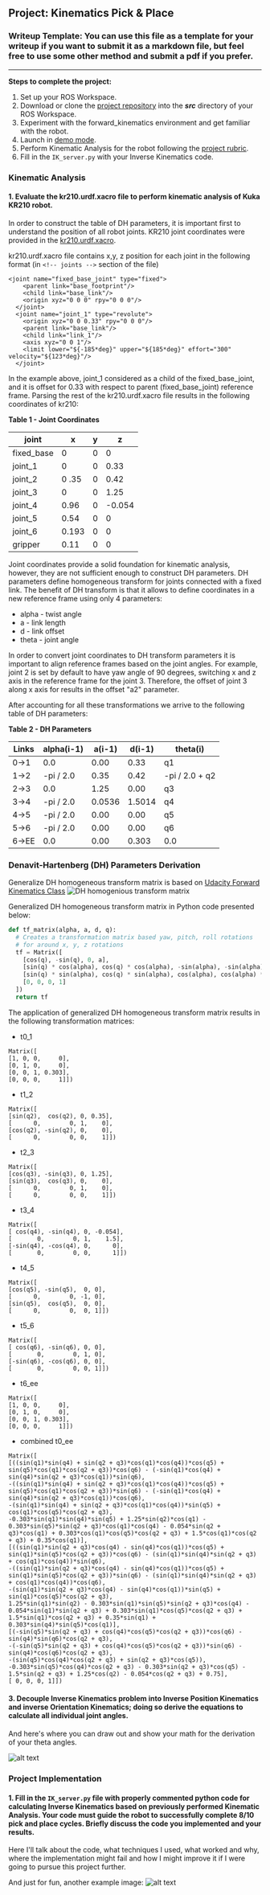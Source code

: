 ## Project: Kinematics Pick & Place
### Writeup Template: You can use this file as a template for your writeup if you want to submit it as a markdown file, but feel free to use some other method and submit a pdf if you prefer.

---


**Steps to complete the project:**  


1. Set up your ROS Workspace.
2. Download or clone the [project repository](https://github.com/udacity/RoboND-Kinematics-Project) into the ***src*** directory of your ROS Workspace.  
3. Experiment with the forward_kinematics environment and get familiar with the robot.
4. Launch in [demo mode](https://classroom.udacity.com/nanodegrees/nd209/parts/7b2fd2d7-e181-401e-977a-6158c77bf816/modules/8855de3f-2897-46c3-a805-628b5ecf045b/lessons/91d017b1-4493-4522-ad52-04a74a01094c/concepts/ae64bb91-e8c4-44c9-adbe-798e8f688193).
5. Perform Kinematic Analysis for the robot following the [project rubric](https://review.udacity.com/#!/rubrics/972/view).
6. Fill in the `IK_server.py` with your Inverse Kinematics code. 


[//]: # (Image References)

[image1]: ./misc_images/misc1.png
[image2]: ./misc_images/misc3.png
[image3]: ./misc_images/misc2.png

### Kinematic Analysis
#### 
#### 1. Evaluate the kr210.urdf.xacro file to perform kinematic analysis of Kuka KR210 robot.

In order to construct the table of DH parameters, it is important first to understand the position of all robot joints. KR210 joint coordinates were provided in the [kr210.urdf.xacro](kuka_arm/urdf/kr210.urdf.xacro).

kr210.urdf.xacro file contains x,y, z position for each joint in the following format (in ```<!-- joints -->``` section of the file)
```
<joint name="fixed_base_joint" type="fixed">
    <parent link="base_footprint"/>
    <child link="base_link"/>
    <origin xyz="0 0 0" rpy="0 0 0"/>
  </joint>
  <joint name="joint_1" type="revolute">
    <origin xyz="0 0 0.33" rpy="0 0 0"/>
    <parent link="base_link"/>
    <child link="link_1"/>
    <axis xyz="0 0 1"/>
    <limit lower="${-185*deg}" upper="${185*deg}" effort="300" velocity="${123*deg}"/>
  </joint>
```
In the example above, joint_1 considered as a child of the fixed_base_joint, and it is offset for 0.33 with respect to parent (fixed_base_joint) reference frame. Parsing the rest of the kr210.urdf.xacro file results in the following coordinates of kr210:

**Table 1 - Joint Coordinates**

|joint|x|y|z|
|--- | --- | --- | ---|
|fixed_base|0|0|0|
|joint_1|0|0|0.33|
|joint_2|0 .35|0|0.42|
|joint_3|0|0|1.25|
|joint_4|0.96|0|-0.054|
|joint_5|0.54|0|0|
|joint_6|0.193|0|0|
|gripper|0.11|0|0|
 
 Joint coordinates provide a solid foundation for kinematic analysis, however, they are not sufficient enough to construct DH parameters.
 DH parameters define homogeneous transform for joints connected with a fixed link. The benefit of DH transform is that it allows to define coordinates in a new reference frame using only 4 parameters:
 * alpha - twist angle
 * a - link length
 * d - link offset
 * theta - joint angle
 
 In order to convert joint coordinates to DH transform parameters it is important to align reference frames based on the joint angles.
 For example, joint 2 is set by default to have yaw angle of 90 degrees, switching x and z axis in the reference frame for the joint 3. 
 Therefore, the offset of joint 3 along x axis for results in the offset "a2" parameter.
 
 After accounting for all these transformations we arrive to the following table of DH parameters:
 
 **Table 2 - DH Parameters**

Links | alpha(i-1) | a(i-1) | d(i-1) | theta(i)
--- | --- | --- | --- | ---
0->1 | 0.0 | 0.00 | 0.33 | q1
1->2 | -pi / 2.0 | 0.35 | 0.42 | -pi / 2.0 + q2
2->3 | 0.0 | 1.25 | 0.00 | q3
3->4 | -pi / 2.0 | 0.0536 | 1.5014 | q4
4->5 | -pi / 2.0 | 0.00 | 0.00 | q5
5->6 | -pi / 2.0 | 0.00 | 0.00 | q6
6->EE | 0.0 | 0.00 | 0.303 | 0.0

### Denavit-Hartenberg (DH) Parameters Derivation
Generalize DH homogeneous transform matrix is based on [Udacity Forward Kinematics Class](https://classroom.udacity.com/nanodegrees/nd209/parts/c199593e-1e9a-4830-8e29-2c86f70f489e/modules/undefined/lessons/87c52cd9-09ba-4414-bc30-24ae18277d24/concepts/c0837700-3de6-4c41-8a5d-1e25936e0cdb)
![DH homogenious transform matrix](supporting_images/generic_dh_tf.png)

Generalized DH homogeneous transform matrix in Python code presented below:
```python
def tf_matrix(alpha, a, d, q):
  # Creates a transformation matrix based yaw, pitch, roll rotations
  # for around x, y, z rotations
  tf = Matrix([
    [cos(q), -sin(q), 0, a],
    [sin(q) * cos(alpha), cos(q) * cos(alpha), -sin(alpha), -sin(alpha) * d],
    [sin(q) * sin(alpha), cos(q) * sin(alpha), cos(alpha), cos(alpha) * d],
    [0, 0, 0, 1]
  ])
  return tf
```
The application of generalized DH homogeneous transform matrix results in the following transformation matrices:
- t0_1
```
Matrix([
[1, 0, 0,     0],
[0, 1, 0,     0],
[0, 0, 1, 0.303],
[0, 0, 0,     1]])
```
- t1_2
```
Matrix([
[sin(q2),  cos(q2), 0, 0.35],
[      0,        0, 1,    0],
[cos(q2), -sin(q2), 0,    0],
[      0,        0, 0,    1]])
```
- t2_3
```
Matrix([
[cos(q3), -sin(q3), 0, 1.25],
[sin(q3),  cos(q3), 0,    0],
[      0,        0, 1,    0],
[      0,        0, 0,    1]])
```
- t3_4
```
Matrix([
[ cos(q4), -sin(q4), 0, -0.054],
[       0,        0, 1,    1.5],
[-sin(q4), -cos(q4), 0,      0],
[       0,        0, 0,      1]])
```
- t4_5
```
Matrix([
[cos(q5), -sin(q5),  0, 0],
[      0,        0, -1, 0],
[sin(q5),  cos(q5),  0, 0],
[      0,        0,  0, 1]])
```
- t5_6
```
Matrix([
[ cos(q6), -sin(q6), 0, 0],
[       0,        0, 1, 0],
[-sin(q6), -cos(q6), 0, 0],
[       0,        0, 0, 1]])
```
- t6_ee
```
Matrix([
[1, 0, 0,     0],
[0, 1, 0,     0],
[0, 0, 1, 0.303],
[0, 0, 0,     1]])
```
- combined t0_ee
```
Matrix([
[((sin(q1)*sin(q4) + sin(q2 + q3)*cos(q1)*cos(q4))*cos(q5) + sin(q5)*cos(q1)*cos(q2 + q3))*cos(q6) - (-sin(q1)*cos(q4) + sin(q4)*sin(q2 + q3)*cos(q1))*sin(q6), 
-((sin(q1)*sin(q4) + sin(q2 + q3)*cos(q1)*cos(q4))*cos(q5) + sin(q5)*cos(q1)*cos(q2 + q3))*sin(q6) - (-sin(q1)*cos(q4) + sin(q4)*sin(q2 + q3)*cos(q1))*cos(q6), 
-(sin(q1)*sin(q4) + sin(q2 + q3)*cos(q1)*cos(q4))*sin(q5) + cos(q1)*cos(q5)*cos(q2 + q3), 
-0.303*sin(q1)*sin(q4)*sin(q5) + 1.25*sin(q2)*cos(q1) - 0.303*sin(q5)*sin(q2 + q3)*cos(q1)*cos(q4) - 0.054*sin(q2 + q3)*cos(q1) + 0.303*cos(q1)*cos(q5)*cos(q2 + q3) + 1.5*cos(q1)*cos(q2 + q3) + 0.35*cos(q1)],
[((sin(q1)*sin(q2 + q3)*cos(q4) - sin(q4)*cos(q1))*cos(q5) + sin(q1)*sin(q5)*cos(q2 + q3))*cos(q6) - (sin(q1)*sin(q4)*sin(q2 + q3) + cos(q1)*cos(q4))*sin(q6),
-((sin(q1)*sin(q2 + q3)*cos(q4) - sin(q4)*cos(q1))*cos(q5) + sin(q1)*sin(q5)*cos(q2 + q3))*sin(q6) - (sin(q1)*sin(q4)*sin(q2 + q3) + cos(q1)*cos(q4))*cos(q6), 
-(sin(q1)*sin(q2 + q3)*cos(q4) - sin(q4)*cos(q1))*sin(q5) + sin(q1)*cos(q5)*cos(q2 + q3),  
1.25*sin(q1)*sin(q2) - 0.303*sin(q1)*sin(q5)*sin(q2 + q3)*cos(q4) - 0.054*sin(q1)*sin(q2 + q3) + 0.303*sin(q1)*cos(q5)*cos(q2 + q3) + 1.5*sin(q1)*cos(q2 + q3) + 0.35*sin(q1) + 0.303*sin(q4)*sin(q5)*cos(q1)],
[(-sin(q5)*sin(q2 + q3) + cos(q4)*cos(q5)*cos(q2 + q3))*cos(q6) - sin(q4)*sin(q6)*cos(q2 + q3),
-(-sin(q5)*sin(q2 + q3) + cos(q4)*cos(q5)*cos(q2 + q3))*sin(q6) - sin(q4)*cos(q6)*cos(q2 + q3),
-(sin(q5)*cos(q4)*cos(q2 + q3) + sin(q2 + q3)*cos(q5)),
-0.303*sin(q5)*cos(q4)*cos(q2 + q3) - 0.303*sin(q2 + q3)*cos(q5) - 1.5*sin(q2 + q3) + 1.25*cos(q2) - 0.054*cos(q2 + q3) + 0.75],
[ 0, 0, 0, 1]])
```
#### 3. Decouple Inverse Kinematics problem into Inverse Position Kinematics and inverse Orientation Kinematics; doing so derive the equations to calculate all individual joint angles.

And here's where you can draw out and show your math for the derivation of your theta angles. 

![alt text][image2]

### Project Implementation

#### 1. Fill in the `IK_server.py` file with properly commented python code for calculating Inverse Kinematics based on previously performed Kinematic Analysis. Your code must guide the robot to successfully complete 8/10 pick and place cycles. Briefly discuss the code you implemented and your results. 


Here I'll talk about the code, what techniques I used, what worked and why, where the implementation might fail and how I might improve it if I were going to pursue this project further.  


And just for fun, another example image:
![alt text][image3]


